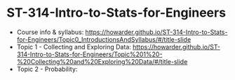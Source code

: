 # ST-314-Intro-to-Stats-for-Engineers

- Course info & syllabus: https://howarder.github.io/ST-314-Intro-to-Stats-for-Engineers/Topic0_IntroductionsAndSyllabus/#/title-slide
- Topic 1 - Collecting and Exploring Data: https://howarder.github.io/ST-314-Intro-to-Stats-for-Engineers/Topic%201%20-%20Collecting%20and%20Exploring%20Data/#/title-slide
- Topic 2 - Probability: 

